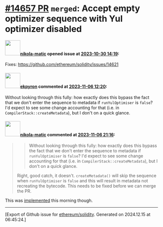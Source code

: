 # [\#14657 PR](https://github.com/ethereum/solidity/pull/14657) `merged`: Accept empty optimizer sequence with Yul optimizer disabled

#### <img src="https://avatars.githubusercontent.com/u/4415530?u=dc3db70e8fbd03f92ca81ee173d57774ce61084d&v=4" width="50">[nikola-matic](https://github.com/nikola-matic) opened issue at [2023-10-30 14:19](https://github.com/ethereum/solidity/pull/14657):

Fixes: https://github.com/ethereum/solidity/issues/14621

#### <img src="https://avatars.githubusercontent.com/u/1347491?v=4" width="50">[ekpyron](https://github.com/ekpyron) commented at [2023-11-06 12:20](https://github.com/ethereum/solidity/pull/14657#issuecomment-1794699029):

Without looking through this fully: how exactly does this bypass the fact that we don't enter the sequence to metadata if ``runYulOptimiser`` is ``false``? I'd expect to see some change accounting for that (i.e. in ``CompilerStack::createMetadata``), but I don't on a quick glance.

#### <img src="https://avatars.githubusercontent.com/u/4415530?u=dc3db70e8fbd03f92ca81ee173d57774ce61084d&v=4" width="50">[nikola-matic](https://github.com/nikola-matic) commented at [2023-11-06 21:16](https://github.com/ethereum/solidity/pull/14657#issuecomment-1796499104):

> > Without looking through this fully: how exactly does this bypass the fact that we don't enter the sequence to metadata if `runYulOptimiser` is `false`? I'd expect to see some change accounting for that (i.e. in `CompilerStack::createMetadata`), but I don't on a quick glance.
> 
> Right, good catch, it doesn't. `createMetadata()` will skip the sequence when `runYulOptimiser` is `false` and this will result in metadata not recreating the bytecode. This needs to be fixed before we can merge the PR.

This was [implemented](https://github.com/ethereum/solidity/pull/14657/commits/ec90ea0b1c42cb46edb8e948778e47bfaa391058) this morning though.


-------------------------------------------------------------------------------



[Export of Github issue for [ethereum/solidity](https://github.com/ethereum/solidity). Generated on 2024.12.15 at 06:45:24.]
